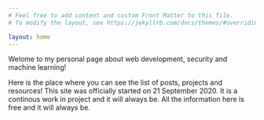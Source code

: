 ```yaml
---
# Feel free to add content and custom Front Matter to this file.
# To modify the layout, see https://jekyllrb.com/docs/themes/#overriding-theme-defaults

layout: home
---
```



Welome to my personal page about web development, security and machine learning!

Here is the place where you can see the list of posts, projects and resources!
This site was officially started on 21 September 2020. It is a continous work in project and it will always be.
All the information here is free and it will always be.